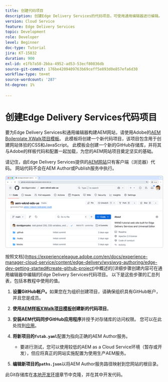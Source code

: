 ```yaml
---
title: 创建代码项目
description: 创建Edge Delivery Services的代码项目，可使用通用编辑器进行编辑。
version: Cloud Service
feature: Edge Delivery Services
topic: Development
role: Developer
level: Beginner
doc-type: Tutorial
jira: KT-15832
duration: 900
exl-id: e1fb7a58-2bba-4952-ad53-53ecf80836db
source-git-commit: 176be4209409763b69ceff5e893d0e857efa6d30
workflow-type: tm+mt
source-wordcount: '287'
ht-degree: 1%

---
```


# 创建Edge Delivery Services代码项目

要为Edge Delivery Services和通用编辑器构建AEM网站，请使用Adobe的[AEM Boilerplate XWalk项目模板](https://github.com/adobe-rnd/aem-boilerplate-xwalk)。 此模板将创建一个新代码项目，该项目包含用于创建网站体验的CSS和JavaScript。 此模板会创建一个新的GitHub存储库，并将其与Adobe的样板代码和配置一起加载，为您的AEM网站项目奠定坚实的基础。

请记住，由Edge Delivery Services提供的[AEM网站](https://experienceleague.adobe.com/en/docs/experience-manager-learn/sites/edge-delivery-services/overview)只有客户端（浏览器）代码。 网站代码不会在AEM Author或Publish服务中执行。

![新Edge Delivery Services项目](./assets/1-new-project/new-project.png)

按照文档](https://experienceleague.adobe.com/en/docs/experience-manager-cloud-service/content/edge-delivery/wysiwyg-authoring/edge-dev-getting-started#create-github-project)中概述的[详细步骤创建内容可在通用编辑器中编辑的Edge Delivery Services代码项目。  以下是这些步骤的汇总列表，包括本教程中使用的值。

1. **设置GitHub帐户。**&#x200B;如果您在为组织创建项目，请确保组织具有GitHub帐户，并且您是成员。
2. **使用[AEM样板XWalk项目模板](https://github.com/adobe-rnd/aem-boilerplate-xwalk)创建新的代码项目**。
3. **安装AEM代码同步GitHub应用程序**&#x200B;并授予对存储库的访问权限。 您可以在此处找到[应用](https://github.com/apps/aem-code-sync)。
4. **将新项目的`fstab.yaml`**&#x200B;配置为指向正确的AEM Author服务。

   * 要进行测试，您可以使用较低的AEM as a Cloud Service环境（暂存或开发），但应将真正的网站实施配置为使用生产AEM服务。

5. **编辑新项目的`paths.json`**&#x200B;以将AEM Author服务路径映射到您网站的根目录。

此Git存储库在[本地开发环境](https://experienceleague.adobe.com/en/docs/experience-manager-learn/sites/edge-delivery-services/developing/universal-editor/3-local-development-environment)章节中克隆，并在其中开发代码。
